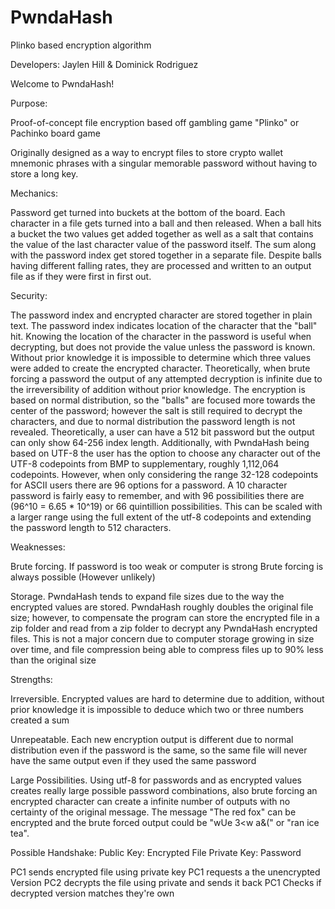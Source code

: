 # PwndaHash
Plinko based encryption algorithm

Developers: Jaylen Hill & Dominick Rodriguez

Welcome to PwndaHash!

Purpose:

Proof-of-concept file encryption based off gambling game "Plinko" or Pachinko board game

Originally designed as a way to encrypt files to store crypto wallet mnemonic phrases with a singular memorable password without having to store a long key. 


Mechanics:

Password get turned into buckets at the bottom of the board. Each character in a file gets turned into a ball and then released. When a ball hits a bucket the two values get added together as well as a salt that contains the value of the last character value of the password itself. The sum along with the password index get stored together in a separate file. Despite balls having different falling rates, they are processed and written to an output file as if they were first in first out.


Security:

The password index and encrypted character are stored together in plain text.
The password index indicates location of the character that the "ball" hit. Knowing the location of the character in the password is useful when decrypting, but does not provide the value unless the password is known. Without prior knowledge it is impossible to determine which three values were added to create the encrypted character. Theoretically, when brute forcing a password the output of any attempted decryption is infinite due to the irreversibility of addition without prior knowledge. The encryption is based on normal distribution, so the "balls" are focused more towards the center of the password; however the salt is still required to decrypt the characters, and due to normal distribution the password length is not revealed. Theoretically, a user can have a 512 bit password but the output can only show 64-256 index length. Additionally, with PwndaHash being based on UTF-8 the user has the option to choose any character out of the UTF-8 codepoints from BMP to supplementary, roughly 1,112,064 codepoints. However, when only considering the range 32-128 codepoints for ASCII users there are 96 options for a password. A 10 character password is fairly easy to remember, and with 96 possibilities there are (96^10 = 6.65 * 10^19)  or 66 quintillion possibilities. This can be scaled with a larger range using the full extent of the utf-8 codepoints and extending the password length to 512 characters.

Weaknesses:

Brute forcing. If password is too weak or computer is strong Brute forcing is always possible (However unlikely)

Storage. PwndaHash tends to expand file sizes due to the way the encrypted values are stored. PwndaHash roughly doubles the original file size; however, to compensate the program can store the encrypted file in a zip folder and read from a zip folder to decrypt any PwndaHash encrypted files. This is not a major concern due to computer storage growing in size over time, and file compression being able to compress files up to 90% less than the original size


Strengths:

Irreversible. Encrypted values are hard to determine due to addition, without prior knowledge it is impossible to deduce which two or three numbers created a sum

Unrepeatable. Each new encryption output is different due to normal distribution even if the password is the same, so the same file will never have the same output even if they used the same password

Large Possibilities. Using utf-8 for passwords and as encrypted values creates really large possible password combinations, also brute forcing an encrypted character can create a infinite number of outputs with no certainty of the original message. The message "The red fox" can be encrypted and the brute forced output could be "wUe 3<w a&(" or "ran ice tea". 












Possible Handshake:
Public Key: Encrypted File
Private Key: Password


PC1 sends encrypted file using private key
PC1 requests a the unencrypted Version
PC2 decrypts the file using private and sends it back
PC1 Checks if decrypted version matches they're own
